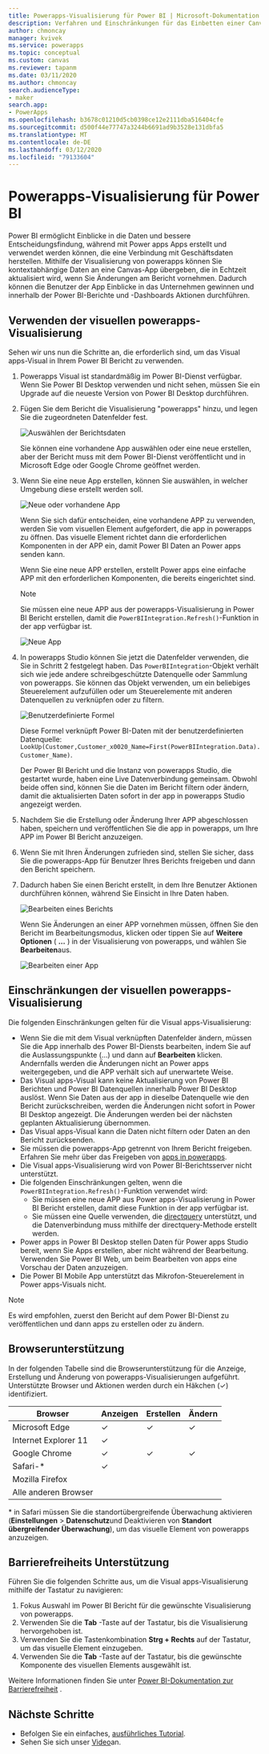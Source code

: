 ```yaml
---
title: Powerapps-Visualisierung für Power BI | Microsoft-Dokumentation
description: Verfahren und Einschränkungen für das Einbetten einer Canvas-App, die die gleiche Datenquelle wie andere Berichtselemente in Power BI verwendet und ebenfalls gefiltert werden kann
author: chmoncay
manager: kvivek
ms.service: powerapps
ms.topic: conceptual
ms.custom: canvas
ms.reviewer: tapanm
ms.date: 03/11/2020
ms.author: chmoncay
search.audienceType:
- maker
search.app:
- PowerApps
ms.openlocfilehash: b3678c01210d5cb0398ce12e2111dba516404cfe
ms.sourcegitcommit: d500f44e77747a3244b6691ad9b3528e131dbfa5
ms.translationtype: MT
ms.contentlocale: de-DE
ms.lasthandoff: 03/12/2020
ms.locfileid: "79133604"
---
```

# <a name="power-apps-visual-for-power-bi"></a>Powerapps-Visualisierung für Power BI

Power BI ermöglicht Einblicke in die Daten und bessere Entscheidungsfindung, während mit Power apps Apps erstellt und verwendet werden können, die eine Verbindung mit Geschäftsdaten herstellen. Mithilfe der Visualisierung von powerapps können Sie kontextabhängige Daten an eine Canvas-App übergeben, die in Echtzeit aktualisiert wird, wenn Sie Änderungen am Bericht vornehmen. Dadurch können die Benutzer der App Einblicke in das Unternehmen gewinnen und innerhalb der Power BI-Berichte und -Dashboards Aktionen durchführen.

## <a name="using-the-power-apps-visual"></a>Verwenden der visuellen powerapps-Visualisierung

Sehen wir uns nun die Schritte an, die erforderlich sind, um das Visual apps-Visual in Ihrem Power BI Bericht zu verwenden.

1. Powerapps Visual ist standardmäßig im Power BI-Dienst verfügbar. Wenn Sie Power BI Desktop verwenden und nicht sehen, müssen Sie ein Upgrade auf die neueste Version von Power BI Desktop durchführen.

2. Fügen Sie dem Bericht die Visualisierung "powerapps" hinzu, und legen Sie die zugeordneten Datenfelder fest.

    ![Auswählen der Berichtsdaten](./media/powerapps-custom-visual/add-visual-set-data.png)

    Sie können eine vorhandene App auswählen oder eine neue erstellen, aber der Bericht muss mit dem Power BI-Dienst veröffentlicht und in Microsoft Edge oder Google Chrome geöffnet werden.

3.  Wenn Sie eine neue App erstellen, können Sie auswählen, in welcher Umgebung diese erstellt werden soll.

    ![Neue oder vorhandene App](./media/powerapps-custom-visual/create-new-or-choose-app.png)

    Wenn Sie sich dafür entscheiden, eine vorhandene APP zu verwenden, werden Sie vom visuellen Element aufgefordert, die app in powerapps zu öffnen. Das visuelle Element richtet dann die erforderlichen Komponenten in der APP ein, damit Power BI Daten an Power apps senden kann.

    Wenn Sie eine neue APP erstellen, erstellt Power apps eine einfache APP mit den erforderlichen Komponenten, die bereits eingerichtet sind.

    > [!NOTE]
    > Sie müssen eine neue APP aus der powerapps-Visualisierung in Power BI Bericht erstellen, damit die `PowerBIIntegration.Refresh()`-Funktion in der app verfügbar ist.

    ![Neue App](./media/powerapps-custom-visual/new-app.png)

4. In powerapps Studio können Sie jetzt die Datenfelder verwenden, die Sie in Schritt 2 festgelegt haben. Das `PowerBIIntegration`-Objekt verhält sich wie jede andere schreibgeschützte Datenquelle oder Sammlung von powerapps. Sie können das Objekt verwenden, um ein beliebiges Steuerelement aufzufüllen oder um Steuerelemente mit anderen Datenquellen zu verknüpfen oder zu filtern.

    ![Benutzerdefinierte Formel](./media/powerapps-custom-visual/custom-formula.png)

    Diese Formel verknüpft Power BI-Daten mit der benutzerdefinierten Datenquelle: `LookUp(Customer,Customer_x0020_Name=First(PowerBIIntegration.Data).Customer_Name)`.

   Der Power BI Bericht und die Instanz von powerapps Studio, die gestartet wurde, haben eine Live Datenverbindung gemeinsam. Obwohl beide offen sind, können Sie die Daten im Bericht filtern oder ändern, damit die aktualisierten Daten sofort in der app in powerapps Studio angezeigt werden.

5. Nachdem Sie die Erstellung oder Änderung Ihrer APP abgeschlossen haben, speichern und veröffentlichen Sie die app in powerapps, um Ihre APP im Power BI Bericht anzuzeigen.

6. Wenn Sie mit Ihren Änderungen zufrieden sind, stellen Sie sicher, dass Sie die powerapps-App für Benutzer Ihres Berichts freigeben und dann den Bericht speichern.

7. Dadurch haben Sie einen Bericht erstellt, in dem Ihre Benutzer Aktionen durchführen können, während Sie Einsicht in Ihre Daten haben.

    ![Bearbeiten eines Berichts](./media/powerapps-custom-visual/working-report.gif)

    Wenn Sie Änderungen an einer APP vornehmen müssen, öffnen Sie den Bericht im Bearbeitungsmodus, klicken oder tippen Sie auf **Weitere Optionen** ( **...** ) in der Visualisierung von powerapps, und wählen Sie **Bearbeiten**aus.

    ![Bearbeiten einer App](./media/powerapps-custom-visual/edit-app.png)

## <a name="limitations-of-the-power-apps-visual"></a>Einschränkungen der visuellen powerapps-Visualisierung

Die folgenden Einschränkungen gelten für die Visual apps-Visualisierung:

- Wenn Sie die mit dem Visual verknüpften Datenfelder ändern, müssen Sie die App innerhalb des Power BI-Diensts bearbeiten, indem Sie auf die Auslassungspunkte (...) und dann auf **Bearbeiten** klicken. Andernfalls werden die Änderungen nicht an Power apps weitergegeben, und die APP verhält sich auf unerwartete Weise.
- Das Visual apps-Visual kann keine Aktualisierung von Power BI Berichten und Power BI Datenquellen innerhalb Power BI Desktop auslöst. Wenn Sie Daten aus der app in dieselbe Datenquelle wie den Bericht zurückschreiben, werden die Änderungen nicht sofort in Power BI Desktop angezeigt. Die Änderungen werden bei der nächsten geplanten Aktualisierung übernommen.
- Das Visual apps-Visual kann die Daten nicht filtern oder Daten an den Bericht zurücksenden.
- Sie müssen die powerapps-App getrennt von Ihrem Bericht freigeben. Erfahren Sie mehr über das Freigeben von [apps in powerapps](share-app.md).
- Die Visual apps-Visualisierung wird von Power BI-Berichtsserver nicht unterstützt.
- Die folgenden Einschränkungen gelten, wenn die `PowerBIIntegration.Refresh()`-Funktion verwendet wird:
    - Sie müssen eine neue APP aus Power apps-Visualisierung in Power BI Bericht erstellen, damit diese Funktion in der app verfügbar ist.
    - Sie müssen eine Quelle verwenden, die [directquery](https://docs.microsoft.com/power-bi/desktop-directquery-data-sources) unterstützt, und die Datenverbindung muss mithilfe der directquery-Methode erstellt werden.
- Power apps in Power BI Desktop stellen Daten für Power apps Studio bereit, wenn Sie Apps erstellen, aber nicht während der Bearbeitung. Verwenden Sie Power BI Web, um beim Bearbeiten von apps eine Vorschau der Daten anzuzeigen.
- Die Power BI Mobile App unterstützt das Mikrofon-Steuerelement in Power apps-Visuals nicht.

> [!NOTE]
> Es wird empfohlen, zuerst den Bericht auf dem Power BI-Dienst zu veröffentlichen und dann apps zu erstellen oder zu ändern.

## <a name="browser-support"></a>Browserunterstützung

In der folgenden Tabelle sind die Browserunterstützung für die Anzeige, Erstellung und Änderung von powerapps-Visualisierungen aufgeführt. Unterstützte Browser und Aktionen werden durch ein Häkchen (&check;) identifiziert.

|Browser|Anzeigen|Erstellen|Ändern
|-|-|-|-
|Microsoft Edge|&check;|&check;|&check;
|Internet Explorer 11|&check;
|Google Chrome|&check;|&check;|&check;
|Safari-\*|&check;
|Mozilla Firefox
|Alle anderen Browser

\* in Safari müssen Sie die standortübergreifende Überwachung aktivieren (**Einstellungen** > **Datenschutz**und Deaktivieren von **Standort übergreifender Überwachung**), um das visuelle Element von powerapps anzuzeigen.

## <a name="accessibility-support"></a>Barrierefreiheits Unterstützung

Führen Sie die folgenden Schritte aus, um die Visual apps-Visualisierung mithilfe der Tastatur zu navigieren:

1. Fokus Auswahl im Power BI Bericht für die gewünschte Visualisierung von powerapps.
2. Verwenden Sie die **Tab** -Taste auf der Tastatur, bis die Visualisierung hervorgehoben ist.
3. Verwenden Sie die Tastenkombination **Strg + Rechts** auf der Tastatur, um das visuelle Element einzugeben.
3. Verwenden Sie die **Tab** -Taste auf der Tastatur, bis die gewünschte Komponente des visuellen Elements ausgewählt ist.

Weitere Informationen finden Sie unter [Power BI-Dokumentation zur Barrierefreiheit]( https://docs.microsoft.com/power-bi/desktop-accessibility) .


## <a name="next-steps"></a>Nächste Schritte

* Befolgen Sie ein einfaches, [ausführliches Tutorial](https://docs.microsoft.com/power-bi/visuals/power-bi-visualization-powerapp).
* Sehen Sie sich unser [Video](https://aka.ms/powerappscustomvisualvideo)an.

